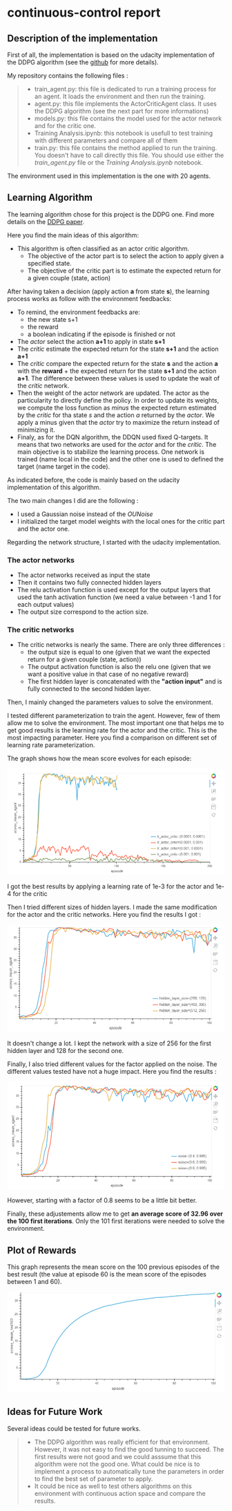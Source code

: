 # continuous-control report  

## Description of the implementation

First of all, the implementation is based on the udacity implementation of the DDPG algorithm (see the [github](https://github.com/udacity/deep-reinforcement-learning/tree/master/ddpg-pendulum) for more details).

My repository contains the following files :
> - train_agent.py: this file is dedicated to run a training process for an agent. It loads the environment and then run the training.
> - agent.py: this file implements the ActorCriticAgent class. It uses the DDPG algorithm (see the next part for more informations)
> - models.py: this file contains the model used for the actor network and for the critic one.
> - Training Analysis.ipynb: this notebook is usefull to test training with different parameters and compare all of them
> - train.py: this file contains the method applied to run the training. You doesn't have to call directly this file. You should use either the *train_agent.py* file or the *Training Analysis.ipynb* notebook.

The environment used in this implementation is the one with 20 agents.

## Learning Algorithm

The learning algorithm chose for this project is the DDPG one. Find more details on the [DDPG paper](https://arxiv.org/abs/1509.02971).

Here you find the main ideas of this algorithm:
- This algorithm is often classified as an actor critic algorithm. 
	- The objective of the actor part is to select the action to apply given a specified state.
	- The objective of the critic part is to estimate the expected return for a given couple (state, action)

After having taken a decision (apply action **a** from state **s**), the learning process works as follow with the environment feedbacks:
- To remind, the environment feedbacks are:
	- the new state s+1
	- the reward
	- a boolean indicating if the episode is finished or not
- The *actor* select the action **a+1** to apply in state **s+1**
- The *critic* estimate the expected return for the state **s+1** and the action **a+1**
- The *critic* compare the expected return for the state **s** and the action **a** with the **reward** + the expected return for the state **s+1** and the action **a+1**. The difference between these values is used to update the wait of the *critic* network.
- Then the weight of the actor network are updated. The actor as the particularity to directly define the policy. In order to update its weights, we compute the loss function as *minus* the expected return estimated by the *critic* for tha state *s* and the action *a* returned by the *actor*. We apply a minus given that the *actor* try to maximize the return instead of minimizing it.
- Finaly, as for the DQN algorithm, the DDQN used fixed Q-targets. It means that two networks are used for the *actor* and for the *critic*. The main objective is to stabilize the learning process. One network is trained (name local in the code) and the other one is used to defined the target (name target in the code).

As indicated before, the code is mainly based on the udacity implementation of this algorithm.

The two main changes I did are the following :
- I used a Gaussian noise instead of the *OUNoise*
- I initialized the target model weights with the local ones for the critic part and the actor one.

Regarding the network structure, I started with the udacity implementation.

### The actor networks
- The actor networks received as input the state
- Then it contains two fully connected hidden layers
- The relu activation function is used except for the output layers that used the tanh activation function (we need a value between -1 and 1 for each output values)
- The output size correspond to the action size.

### The critic networks
- The critic networks is nearly the same. There are only three differences :
	- the output size is equal to one (given that we want the expected return for a given couple (state, action))
	- The output activation function is also the relu one (given that we want a positive value in that case of no negative reward)
	- The first hidden layer is concatenated with the **"action input"** and is fully connected to the second hidden layer.

Then, I mainly changed the parameters values to solve the environment.

I tested different parameterization to train the agent. However, few of them allow me to solve the environment. The most important one that helps me to get good results is the learning rate for the actor and the critic. This is the most impacting parameter. Here you find a comparison on different set of learning rate parameterization.

The graph shows how the mean score evolves for each episode:

![ActorCritic](ActorCritic.PNG)

I got the best results by applying a learning rate of 1e-3 for the actor and 1e-4 for the critic

Then I tried different sizes of hidden layers. I made the same modification for the actor and the critic networks. Here you find the results I got :

![Hidden Layer](hiddenLayers.PNG)

It doesn't change a lot. I kept the network with a size of 256 for the first hidden layer and 128 for the second one.

Finally, I also tried different values for the factor applied on the noise. The different values tested have not a huge impact. Here you find the results :

![Noise](noise.PNG)

However, starting with a factor of 0.8 seems to be a little bit better. 

Finally, these adjustements allow me to get **an average score of 32.96 over the 100 first iterations**. Only the 101 first iterations were needed to solve the environment. 

## Plot of Rewards
This graph represents the mean score on the 100 previous episodes of the best result (the value at episode 60 is the mean score of the episodes between 1 and 60). 

![PlotRewards](PlotAverageScores.PNG)

## Ideas for Future Work
Several ideas could be tested for future works.
> - The DDPG algorithm was really efficient for that environment. However, it was not easy to find the good tunning to succeed. The first results were not good and we could asssume that this algorithm were not the good one. What could be nice is to implement a process to automatically tune the parameters in order to find the best set of parameter to apply.
> - It could be nice as well to test others algorithms on this environment with continuous action space and compare the results.